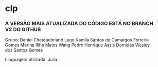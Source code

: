# clp



### A VERSÃO MAIS ATUALIZADA DO CÓDIGO ESTÁ NO BRANCH V2 DO GITHUB ###



Grupo:
    Daniel Chateaubriand Lago
    Kamila Santos de Camargos Ferreira Gomes
    Marina Rihs Matos Wang
    Pedro Henrique Assis Dornelas
    Wesley dos Santos Gomes

Linguagem utilizada: Julia
